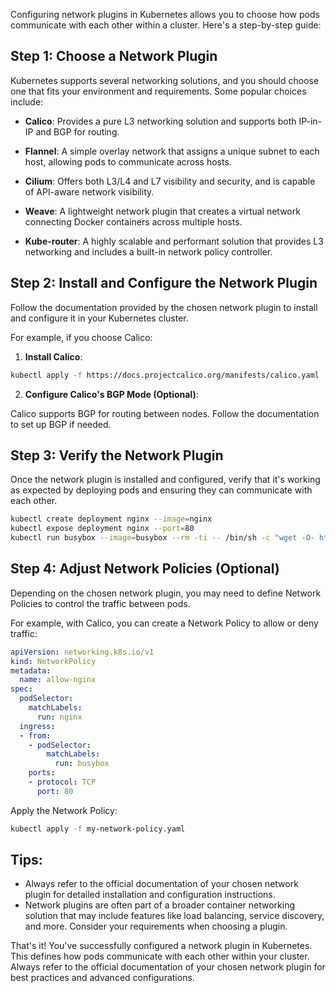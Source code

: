 Configuring network plugins in Kubernetes allows you to choose how pods communicate with each other within a cluster. Here's a step-by-step guide:

## Step 1: Choose a Network Plugin

Kubernetes supports several networking solutions, and you should choose one that fits your environment and requirements. Some popular choices include:

- **Calico**: Provides a pure L3 networking solution and supports both IP-in-IP and BGP for routing.

- **Flannel**: A simple overlay network that assigns a unique subnet to each host, allowing pods to communicate across hosts.

- **Cilium**: Offers both L3/L4 and L7 visibility and security, and is capable of API-aware network visibility.

- **Weave**: A lightweight network plugin that creates a virtual network connecting Docker containers across multiple hosts.

- **Kube-router**: A highly scalable and performant solution that provides L3 networking and includes a built-in network policy controller.

## Step 2: Install and Configure the Network Plugin

Follow the documentation provided by the chosen network plugin to install and configure it in your Kubernetes cluster.

For example, if you choose Calico:

1. **Install Calico**:

```bash
kubectl apply -f https://docs.projectcalico.org/manifests/calico.yaml
```

2. **Configure Calico's BGP Mode (Optional)**:

Calico supports BGP for routing between nodes. Follow the documentation to set up BGP if needed.

## Step 3: Verify the Network Plugin

Once the network plugin is installed and configured, verify that it's working as expected by deploying pods and ensuring they can communicate with each other.

```bash
kubectl create deployment nginx --image=nginx
kubectl expose deployment nginx --port=80
kubectl run busybox --image=busybox --rm -ti -- /bin/sh -c "wget -O- http://nginx"
```

## Step 4: Adjust Network Policies (Optional)

Depending on the chosen network plugin, you may need to define Network Policies to control the traffic between pods.

For example, with Calico, you can create a Network Policy to allow or deny traffic:

```yaml
apiVersion: networking.k8s.io/v1
kind: NetworkPolicy
metadata:
  name: allow-nginx
spec:
  podSelector:
    matchLabels:
      run: nginx
  ingress:
  - from:
    - podSelector:
        matchLabels:
          run: busybox
    ports:
    - protocol: TCP
      port: 80
```

Apply the Network Policy:

```bash
kubectl apply -f my-network-policy.yaml
```

## Tips:

- Always refer to the official documentation of your chosen network plugin for detailed installation and configuration instructions.
- Network plugins are often part of a broader container networking solution that may include features like load balancing, service discovery, and more. Consider your requirements when choosing a plugin.

That's it! You've successfully configured a network plugin in Kubernetes. This defines how pods communicate with each other within your cluster. Always refer to the official documentation of your chosen network plugin for best practices and advanced configurations.
